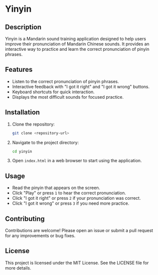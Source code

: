 # Yinyin

## Description

Yinyin is a Mandarin sound training application designed to help users improve their pronunciation of Mandarin Chinese sounds. It provides an interactive way to practice and learn the correct pronunciation of pinyin phrases.

## Features

- Listen to the correct pronunciation of pinyin phrases.
- Interactive feedback with "I got it right" and "I got it wrong" buttons.
- Keyboard shortcuts for quick interaction.
- Displays the most difficult sounds for focused practice.

## Installation

1. Clone the repository:
   ```bash
   git clone <repository-url>
   ```
2. Navigate to the project directory:
   ```bash
   cd yinyin
   ```
3. Open `index.html` in a web browser to start using the application.

## Usage

- Read the pinyin that appears on the screen.
- Click "Play" or press `1` to hear the correct pronunciation.
- Click "I got it right" or press `2` if your pronunciation was correct.
- Click "I got it wrong" or press `3` if you need more practice.

## Contributing

Contributions are welcome! Please open an issue or submit a pull request for any improvements or bug fixes.

## License

This project is licensed under the MIT License. See the LICENSE file for more details.
